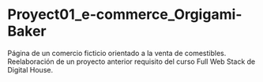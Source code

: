 # Proyect01_e-commerce_Orgigami-Baker
Página de un comercio ficticio orientado a la venta de comestibles. Reelaboración de un proyecto anterior requisito del curso Full Web Stack de Digital House.
